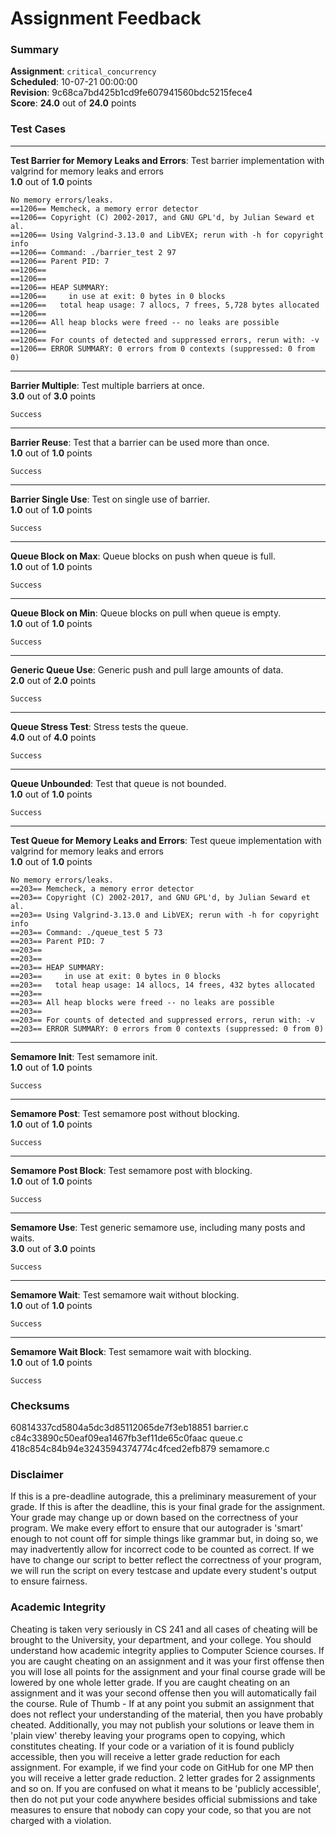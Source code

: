 # Assignment Feedback

### Summary

**Assignment**: `critical_concurrency`  
**Scheduled**: 10-07-21 00:00:00  
**Revision**: 9c68ca7bd425b1cd9fe607941560bdc5215fece4  
**Score**: **24.0** out of **24.0** points

### Test Cases
---

**Test Barrier for Memory Leaks and Errors**: Test barrier implementation with valgrind for memory leaks and errors  
**1.0** out of **1.0** points
```
No memory errors/leaks.
==1206== Memcheck, a memory error detector
==1206== Copyright (C) 2002-2017, and GNU GPL'd, by Julian Seward et al.
==1206== Using Valgrind-3.13.0 and LibVEX; rerun with -h for copyright info
==1206== Command: ./barrier_test 2 97
==1206== Parent PID: 7
==1206== 
==1206== 
==1206== HEAP SUMMARY:
==1206==     in use at exit: 0 bytes in 0 blocks
==1206==   total heap usage: 7 allocs, 7 frees, 5,728 bytes allocated
==1206== 
==1206== All heap blocks were freed -- no leaks are possible
==1206== 
==1206== For counts of detected and suppressed errors, rerun with: -v
==1206== ERROR SUMMARY: 0 errors from 0 contexts (suppressed: 0 from 0)
```
---

**Barrier Multiple**: Test multiple barriers at once.  
**3.0** out of **3.0** points
```
Success
```
---

**Barrier Reuse**: Test that a barrier can be used more than once.  
**1.0** out of **1.0** points
```
Success
```
---

**Barrier Single Use**: Test on single use of barrier.  
**1.0** out of **1.0** points
```
Success
```
---

**Queue Block on Max**: Queue blocks on push when queue is full.  
**1.0** out of **1.0** points
```
Success
```
---

**Queue Block on Min**: Queue blocks on pull when queue is empty.  
**1.0** out of **1.0** points
```
Success
```
---

**Generic Queue Use**: Generic push and pull large amounts of data.  
**2.0** out of **2.0** points
```
Success
```
---

**Queue Stress Test**: Stress tests the queue.  
**4.0** out of **4.0** points
```
Success
```
---

**Queue Unbounded**: Test that queue is not bounded.  
**1.0** out of **1.0** points
```
Success
```
---

**Test Queue for Memory Leaks and Errors**: Test queue implementation with valgrind for memory leaks and errors  
**1.0** out of **1.0** points
```
No memory errors/leaks.
==203== Memcheck, a memory error detector
==203== Copyright (C) 2002-2017, and GNU GPL'd, by Julian Seward et al.
==203== Using Valgrind-3.13.0 and LibVEX; rerun with -h for copyright info
==203== Command: ./queue_test 5 73
==203== Parent PID: 7
==203== 
==203== 
==203== HEAP SUMMARY:
==203==     in use at exit: 0 bytes in 0 blocks
==203==   total heap usage: 14 allocs, 14 frees, 432 bytes allocated
==203== 
==203== All heap blocks were freed -- no leaks are possible
==203== 
==203== For counts of detected and suppressed errors, rerun with: -v
==203== ERROR SUMMARY: 0 errors from 0 contexts (suppressed: 0 from 0)
```
---

**Semamore Init**: Test semamore init.  
**1.0** out of **1.0** points
```
Success
```
---

**Semamore Post**: Test semamore post without blocking.  
**1.0** out of **1.0** points
```
Success
```
---

**Semamore Post Block**: Test semamore post with blocking.  
**1.0** out of **1.0** points
```
Success
```
---

**Semamore Use**: Test generic semamore use, including many posts and waits.  
**3.0** out of **3.0** points
```
Success
```
---

**Semamore Wait**: Test semamore wait without blocking.  
**1.0** out of **1.0** points
```
Success
```
---

**Semamore Wait Block**: Test semamore wait with blocking.  
**1.0** out of **1.0** points
```
Success
```
### Checksums

60814337cd5804a5dc3d85112065de7f3eb18851 barrier.c  
c84c33890c50eaf09ea1467fb3ef11de65c0faac queue.c  
418c854c84b94e3243594374774c4fced2efb879 semamore.c


### Disclaimer
If this is a pre-deadline autograde, this a preliminary measurement of your grade.
If this is after the deadline, this is your final grade for the assignment.
Your grade may change up or down based on the correctness of your program.
We make every effort to ensure that our autograder is 'smart' enough to not count off
for simple things like grammar but, in doing so, we may inadvertently allow for
incorrect code to be counted as correct.
If we have to change our script to better reflect the correctness of your program,
we will run the script on every testcase and update every student's output to ensure fairness.



### Academic Integrity
Cheating is taken very seriously in CS 241 and all cases of cheating will be brought to the University, your department, and your college.
You should understand how academic integrity applies to Computer Science courses.
If you are caught cheating on an assignment and it was your first offense then you will lose all points for the assignment and your final course
grade will be lowered by one whole letter grade. If you are caught cheating on an assignment and it was your second offense then you will automatically fail the course.
Rule of Thumb - If at any point you submit an assignment that does not reflect your understanding of the material, then you have probably cheated.
Additionally, you may not publish your solutions or leave them in 'plain view' thereby leaving your programs open to copying, which constitutes cheating.
If your code or a variation of it is found publicly accessible, then you will receive a letter grade reduction for each assignment.
For example, if we find your code on GitHub for one MP then you will receive a letter grade reduction. 2 letter grades for 2 assignments and so on.
If you are confused on what it means to be 'publicly accessible', then do not put your code anywhere besides official submissions and take measures
to ensure that nobody can copy your code, so that you are not charged with a violation.


